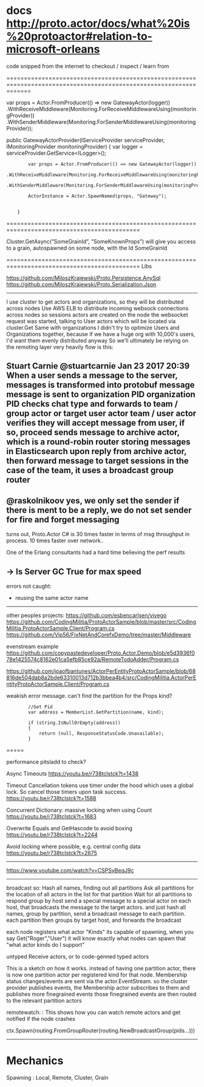 docs
http://proto.actor/docs/what%20is%20protoactor#relation-to-microsoft-orleans
===================================================================================================================


code snipped from the internet to checkout / inspect / learn from

===================================================================================================================


var props = Actor.FromProducer(() => new GatewayActor(logger))
              .WithReceiveMiddleware(Monitoring.ForReceiveMiddlewareUsing(monitoringProvider))
              .WithSenderMiddleware(Monitoring.ForSenderMiddlewareUsing(monitoringProvider));



 public GatewayActorProvider(IServiceProvider serviceProvider, IMonitoringProvider monitoringProvider)
        {
            var logger = serviceProvider.GetService<ILogger<GatewayActor>>();

            var props = Actor.FromProducer(() => new GatewayActor(logger))
                .WithReceiveMiddleware(Monitoring.ForReceiveMiddlewareUsing(monitoringProvider))
                .WithSenderMiddleware(Monitoring.ForSenderMiddlewareUsing(monitoringProvider));

            ActorInstance = Actor.SpawnNamed(props, "Gateway");

       
        }


============================================================================================

Cluster.GetAsync(”SomeGrainId”, ”SomeKnownProps”) will give you access to a grain, autospawned on some node, with the Id SomeGrainId


============================================================================================
Libs


https://github.com/MiloszKrajewski/Proto.Persistence.AnySql
https://github.com/MiloszKrajewski/Proto.Serialization.Json

-----

I use cluster to get actors and organizations, so they will be distributed across nodes
Use AWS ELB to distribute incoming websock connections across nodes
so sessions actors are created on the node the websocket request was started, talking to User actors which will be located via cluster.Get
Same with organizations
I didn't try to optimize Users and Organizations together, because if we have a huge org with 10,000's users, I'd want them evenly distributed anyway
So we'll ultimately be relying on the remoting layer very heavily 
flow is this:

Stuart Carnie @stuartcarnie Jan 23 2017 20:39
When a user sends a message to the server,
messages is transformed into protobuf message
message is sent to organization PID
organization PID checks chat type and forwards to team / group actor or target user actor
team / user actor verifies they will accept message from user, if so, proceed
sends message to archive actor, which is a round-robin router storing messages in Elasticsearch
upon reply from archive actor, then forward message to target sessions
in the case of the team, it uses a broadcast group router
------

@raskolnikoov yes, we only set the sender if there is ment to be a reply, we do not set sender for fire and forget messaging
--

turns out, Proto.Actor C# is 30 times faster in terms of msg throughput in process.
10 times faster over network..

One of the Erlang consultants had a hard time believing the perf results

-> Is Server GC True for max speed
------


errors not caught:
- reusing the same actor name


-------
other peoples projects:
https://github.com/esbencarlsen/vivego
https://github.com/CodingMilitia/ProtoActorSample/blob/master/src/CodingMilitia.ProtoActorSample.Client/Program.cs
https://github.com/Vip56/FixNetAndCorefxDemo/tree/master/Middleware

evenstream example
https://github.com/copypastedeveloper/Proto.Actor.Demo/blob/e5d3936f078e1425574c8162e01ca5efb85ce92a/RemoteTodoAdder/Program.cs

https://github.com/joaofbantunes/ActorPerEntityProtoActorSample/blob/68816de504dab8a2bde63310013d712b3bbea4b4/src/CodingMilitia.ActorPerEntityProtoActorSample.Client/Program.cs


weakish error message. can't find the partition for the Props kind?

            //Get Pid
            var address = MemberList.GetPartition(name, kind);

            if (string.IsNullOrEmpty(address))
            {
                return (null, ResponseStatusCode.Unavailable);
            }

=====

performance pitsladd to check?

Async Timeouts
https://youtu.be/r738tcIstck?t=1438

Timeout Cancellation tokens use timer under the hood which uses a global lock. So cancel those timers upon task success.
https://youtu.be/r738tcIstck?t=1588

Concurrent Dictionary: massive locking when using Count
https://youtu.be/r738tcIstck?t=1683

Overwrite Equals and GetHascode to avoid boxing
https://youtu.be/r738tcIstck?t=2244

Avoid locking where possible, e.g. central config data
https://youtu.be/r738tcIstck?t=2675

---

https://www.youtube.com/watch?v=CSPSvBeqJ9c

-------


broadcast
so:
Hash all names, finding out all partitions
Ask all partitions for the location of all actors in the list for that partition
Wait for all partitions to respond
group by host
send a special message to a special actor on each host, that broadcasts the message to the target actors.
and just hash all names, group by partition, send a broadcast message to each partition.
each partition then groups by target host, and forwards the broadcast


each node registers what actor "Kinds" its capable of spawning,
when you say Get("Roger","User") it will know exactly what nodes can spawn that
"what actor kinds do I support"

untyped Receive actors, or to code-genned typed actors


This is a sketch on how it works. instead of having one partition actor, there is now one partition actor per registered kind for that node.
Membership status changes/events are sent via the actor.EventStream. so the cluster provider publishes events, the Membership actor subscribes to them and publishes more finegrained events
those finegrained events are then routed to the relevant partition actors


remotewatch: : This shows how you can watch remote actors and get notified if the node crashes



ctx.Spawn(routing.FromGroupRouter(routing.NewBroadcastGroup(pids...)))




-------
# Mechanics
Spawning : Local, Remote, Cluster, Grain



